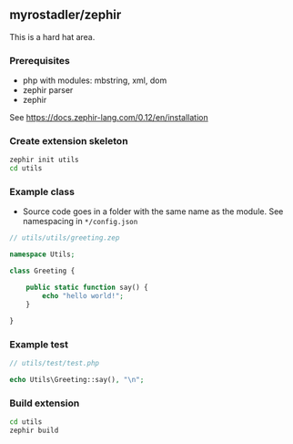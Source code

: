 ## myrostadler/zephir

This is a hard hat area.

### Prerequisites

- php with modules: mbstring, xml, dom
- zephir parser
- zephir

See https://docs.zephir-lang.com/0.12/en/installation

### Create extension skeleton

```bash
zephir init utils
cd utils
```

### Example class

- Source code goes in a folder with the same name as the module. 
See namespacing in `*/config.json`

```php
// utils/utils/greeting.zep

namespace Utils;

class Greeting {

    public static function say() {
        echo "hello world!";
    }

}
```

### Example test

```php
// utils/test/test.php

echo Utils\Greeting::say(), "\n";
```

### Build extension

```bash
cd utils
zephir build
```